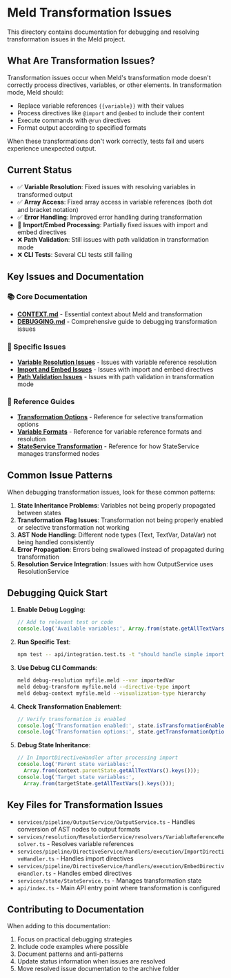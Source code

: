 # Meld Transformation Issues

This directory contains documentation for debugging and resolving transformation issues in the Meld project.

## What Are Transformation Issues?

Transformation issues occur when Meld's transformation mode doesn't correctly process directives, variables, or other elements. In transformation mode, Meld should:

- Replace variable references `{{variable}}` with their values
- Process directives like `@import` and `@embed` to include their content
- Execute commands with `@run` directives
- Format output according to specified formats

When these transformations don't work correctly, tests fail and users experience unexpected output.

## Current Status

- ✅ **Variable Resolution**: Fixed issues with resolving variables in transformed output
- ✅ **Array Access**: Fixed array access in variable references (both dot and bracket notation)
- ✅ **Error Handling**: Improved error handling during transformation 
- 🔄 **Import/Embed Processing**: Partially fixed issues with import and embed directives
- ❌ **Path Validation**: Still issues with path validation in transformation mode
- ❌ **CLI Tests**: Several CLI tests still failing 

## Key Issues and Documentation

### 📚 Core Documentation

- [**CONTEXT.md**](./CONTEXT.md) - Essential context about Meld and transformation
- [**DEBUGGING.md**](./DEBUGGING.md) - Comprehensive guide to debugging transformation issues

### 🐛 Specific Issues

- [**Variable Resolution Issues**](./variable-resolution-issues.md) - Issues with variable reference resolution
- [**Import and Embed Issues**](./import-embed-issues.md) - Issues with import and embed directives
- [**Path Validation Issues**](./path-validation-issues.md) - Issues with path validation in transformation mode

### 📖 Reference Guides

- [**Transformation Options**](./transformation-options-reference.md) - Reference for selective transformation options
- [**Variable Formats**](./variable-formats-reference.md) - Reference for variable reference formats and resolution
- [**StateService Transformation**](./state-service-transformation.md) - Reference for how StateService manages transformed nodes

## Common Issue Patterns

When debugging transformation issues, look for these common patterns:

1. **State Inheritance Problems**: Variables not being properly propagated between states
2. **Transformation Flag Issues**: Transformation not being properly enabled or selective transformation not working
3. **AST Node Handling**: Different node types (Text, TextVar, DataVar) not being handled consistently
4. **Error Propagation**: Errors being swallowed instead of propagated during transformation
5. **Resolution Service Integration**: Issues with how OutputService uses ResolutionService

## Debugging Quick Start

1. **Enable Debug Logging**:
   ```typescript
   // Add to relevant test or code
   console.log('Available variables:', Array.from(state.getAllTextVars().keys()));
   ```

2. **Run Specific Test**:
   ```bash
   npm test -- api/integration.test.ts -t "should handle simple imports"
   ```

3. **Use Debug CLI Commands**:
   ```bash
   meld debug-resolution myfile.meld --var importedVar
   meld debug-transform myfile.meld --directive-type import
   meld debug-context myfile.meld --visualization-type hierarchy
   ```

4. **Check Transformation Enablement**:
   ```typescript
   // Verify transformation is enabled
   console.log('Transformation enabled:', state.isTransformationEnabled());
   console.log('Transformation options:', state.getTransformationOptions());
   ```

5. **Debug State Inheritance**:
   ```typescript
   // In ImportDirectiveHandler after processing import
   console.log('Parent state variables:', 
     Array.from(context.parentState.getAllTextVars().keys()));
   console.log('Target state variables:', 
     Array.from(targetState.getAllTextVars().keys()));
   ```

## Key Files for Transformation Issues

- `services/pipeline/OutputService/OutputService.ts` - Handles conversion of AST nodes to output formats
- `services/resolution/ResolutionService/resolvers/VariableReferenceResolver.ts` - Resolves variable references
- `services/pipeline/DirectiveService/handlers/execution/ImportDirectiveHandler.ts` - Handles import directives
- `services/pipeline/DirectiveService/handlers/execution/EmbedDirectiveHandler.ts` - Handles embed directives
- `services/state/StateService.ts` - Manages transformation state
- `api/index.ts` - Main API entry point where transformation is configured

## Contributing to Documentation

When adding to this documentation:

1. Focus on practical debugging strategies
2. Include code examples where possible
3. Document patterns and anti-patterns
4. Update status information when issues are resolved
5. Move resolved issue documentation to the archive folder